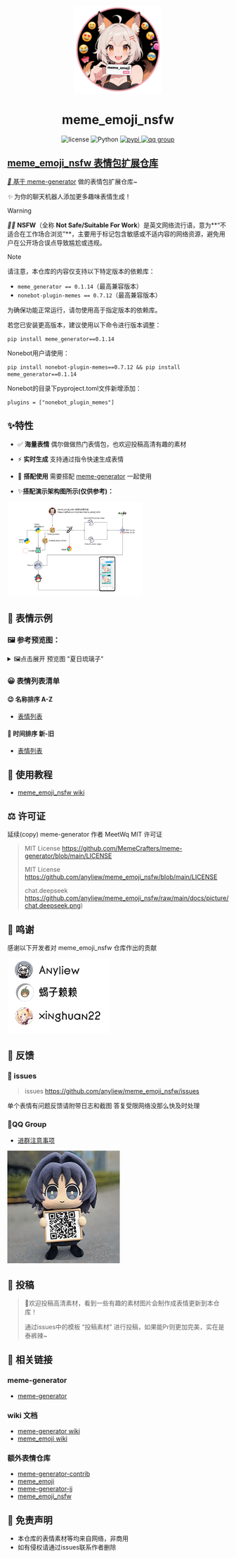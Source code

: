 <div align="center">
<img src="./docs/picture/logo.png" width=200 />

# meme_emoji_nsfw

<p align="center">
  <img src="https://img.shields.io/github/license/MemeCrafters/meme-generator" alt="license">
  <img src="https://img.shields.io/badge/python-3.9+-blue.svg" alt="Python">
  <a href="https://pypi.org/project/meme-generator">
    <img src="https://badgen.net/pypi/v/meme-generator" alt="pypi">
  <a href="https://qm.qq.com/q/KZFZGdWmyG">
    <img src="https://img.shields.io/badge/QQ%E7%BE%A4-660451080-orange" alt="qq group">
</p>
</div>

## meme_emoji_nsfw 表情包扩展仓库 

*🚀* 基于 [meme-generator](https://github.com/MemeCrafters/meme-generator) 做的表情包扩展仓库~

*✨* 为你的聊天机器人添加更多趣味表情生成！

> [!WARNING]
>
> *🙅🏻* **NSFW**（全称 **Not Safe/Suitable For Work**）是英文网络流行语，意为**“不适合在工作场合浏览”**，主要用于标记包含敏感或不适内容的网络资源，避免用户在公开场合误点导致尴尬或违规。

> [!NOTE]
>
> 请注意，本仓库的内容仅支持以下特定版本的依赖库：
>
> - `meme_generator == 0.1.14`（最高兼容版本）
> - `nonebot-plugin-memes == 0.7.12`（最高兼容版本）
>
> 为确保功能正常运行，请勿使用高于指定版本的依赖库。
>
> 若您已安装更高版本，建议使用以下命令进行版本调整：
>
> ```
> pip install meme_generator==0.1.14
> ```
>
> Nonebot用户请使用：
> ```
> pip install nonebot-plugin-memes==0.7.12 && pip install meme_generator==0.1.14
> ```
> Nonebot的目录下pyproject.toml文件新增添加：
> ```
> plugins = ["nonebot_plugin_memes"]
> ```

## ✨特性

- ✅ **海量表情** 偶尔做做热门表情包，也欢迎投稿高清有趣的素材
- ⚡ **实时生成** 支持通过指令快速生成表情
- 🔄 **搭配使用** 需要搭配 [meme-generator](https://github.com/MemeCrafters/meme-generator) 一起使用

- ✨**搭配演示架构图所示(仅供参考)：**

<img src="./docs/picture/meme_emoji_nsfw.jpg" alt="架构图" style="zoom:30%;" />

## 🤠 表情示例



### 🖼 参考预览图：
<details><summary>🖼点击展开 预览图 "夏日琉璃子"</summary><p>
<a><img src="./docs/picture/Phone.png"></a>
</details>

### 😀 表情列表清单

#### 😉 名称排序  A-Z

* [表情列表](https://github.com/anyliew/meme_emoji_nsfw/wiki/%E8%A1%A8%E6%83%85%E5%88%97%E8%A1%A8)

#### 🥰 时间排序  新-旧

* [表情列表](https://github.com/anyliew/meme_emoji_nsfw/blob/main/docs/meme_emoji_keywords.md)

  

## 📄 使用教程 

- [meme_emoji_nsfw wiki](https://github.com/anyliew/meme_emoji_nsfw/wiki) 


## ⚖ 许可证

延续(copy) meme-generator 作者  MeetWq MIT 许可证 

> MIT License https://github.com/MemeCrafters/meme-generator/blob/main/LICENSE
> 
> MIT License https://github.com/anyliew/meme_emoji_nsfw/blob/main/LICENSE
> 
>chat.deepseek https://github.com/anyliew/meme_emoji_nsfw/raw/main/docs/picture/chat.deepseek.png)


## 💐 鸣谢

感谢以下开发者对 meme_emoji_nsfw 仓库作出的贡献

<a href="https://github.com/anyliew/meme_emoji_nsfw/graphs/contributors">
  <img src="./docs/picture/partner.jpg" />
</a>

## 📝 反馈

### 🤔 issues

> issues https://github.com/anyliew/meme_emoji_nsfw/issues 

单个表情有问题反馈请附带日志和截图
答复受限网络没那么快及时处理

### 🐧QQ Group

* [进群注意事项](https://github.com/anyliew/meme_emoji/wiki/qq_group)

<a href="https://qm.qq.com/q/KZFZGdWmyG">
  <img src="./docs/picture/qq_group.jpg" />
</a>


## 🥳 投稿

> 🚧欢迎投稿高清素材，看到一些有趣的素材图片会制作成表情更新到本仓库！
>
> 通过issues中的模板 “投稿素材” 进行投稿，如果能Pr则更加完美，实在是泰裤辣~

## 🔗 相关链接

### meme-generator
- [meme-generator](https://github.com/MemeCrafters/meme-generator) 

### wiki 文档
- [meme-generator wiki](https://github.com/MemeCrafters/meme-generator/wiki)
- [meme_emoji wiki](https://github.com/anyliew/meme_emoji/wiki)

### 额外表情仓库

- [meme-generator-contrib](https://github.com/MemeCrafters/meme-generator-contrib) 
- [meme_emoji](https://github.com/anyliew/meme_emoji) 
- [meme-generator-jj](https://github.com/jinjiao007/meme-generator-jj) 
- [meme_emoji_nsfw](https://github.com/anyliew/meme_emoji_nsfw) 


## 📌 免责声明

- 本仓库的表情素材等均来自网络，非商用
- 如有侵权请通过issues联系作者删除

